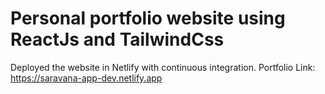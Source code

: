 # Personal portfolio website using ReactJs and TailwindCss
Deployed the website in Netlify with continuous integration.
Portfolio Link: https://saravana-app-dev.netlify.app
